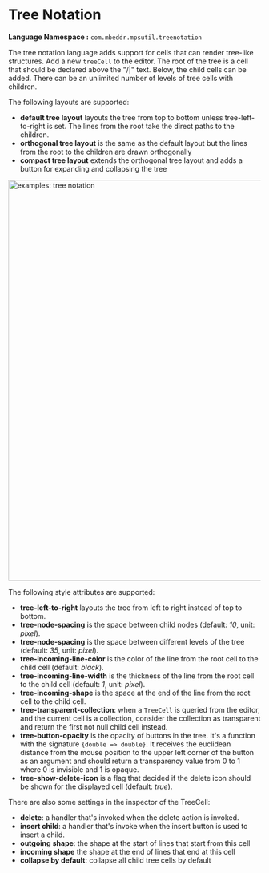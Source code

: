 # Tree Notation

**Language Namespace :** `com.mbeddr.mpsutil.treenotation`

The tree notation language adds support for cells that can render tree-like structures. Add a new `treeCell` to the editor.
The root of the tree is a cell that should be declared above the "/|\" text. Below, the child cells can be added.
There can be an unlimited number of levels of tree cells with children.

The following layouts are supported:

- **default tree layout** layouts the tree from top to bottom unless tree-left-to-right is set. The lines from the root
take the direct paths to the children.
- **orthogonal tree layout** is the same as the default layout but the lines from the root to the children are drawn orthogonally
- **compact tree layout** extends the orthogonal tree layout and adds a button for expanding and collapsing the tree

<img alt="examples: tree notation" src="../../img/tree_cell_example.png" width="800px" />

The following style attributes are supported:

- **tree-left-to-right** layouts the tree from left to right instead of top to bottom.
- **tree-node-spacing** is the space between child nodes (default: *10*, unit: *pixel*).
- **tree-node-spacing** is the space between different levels of the tree (default: *35*, unit: *pixel*).
- **tree-incoming-line-color** is the color of the line from the root cell to the child cell (default: *black*).
- **tree-incoming-line-width** is the thickness of the line from the root cell to the child cell (default: *1*, unit: *pixel*).
- **tree-incoming-shape** is the space at the end of the line from the root cell to the child cell.
- **tree-transparent-collection**: when a `TreeCell` is queried from the editor, and the current cell is a collection, 
 consider the collection as transparent and return the first not null child cell instead.
- **tree-button-opacity** is the opacity of buttons in the tree. It's a function with the signature `{double => double}`. It
 receives the euclidean distance from the mouse position to the upper left corner of the button as an argument and should
 return a transparency value from 0 to 1 where 0 is invisible and 1 is opaque.
- **tree-show-delete-icon** is a flag that decided if the delete icon should be shown for the displayed cell (default: *true*).

There are also some settings in the inspector of the TreeCell:

- **delete**: a handler that's invoked when the delete action is invoked.
- **insert child**: a handler that's invoke when the insert button is used to insert a child.
- **outgoing shape**: the shape at the start of lines that start from this cell
- **incoming shape** the shape at the end of lines that end at this cell
- **collapse by default**: collapse all child tree cells by default